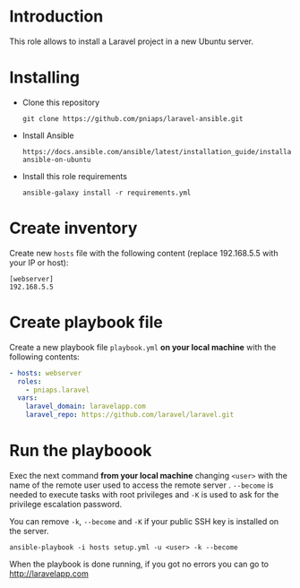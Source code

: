 # Introduction

This role allows to install a Laravel project in a new Ubuntu server.

# Installing

- Clone this repository

      git clone https://github.com/pniaps/laravel-ansible.git

- Install Ansible

      https://docs.ansible.com/ansible/latest/installation_guide/installation_distros.html#installing-ansible-on-ubuntu

- Install this role requirements

      ansible-galaxy install -r requirements.yml

# Create inventory

Create new `hosts` file with the following content (replace 192.168.5.5 with your IP or host):

```
[webserver]
192.168.5.5
```

# Create playbook file

Create a new playbook file `playbook.yml` **on your local machine** with the following contents:

```yaml
- hosts: webserver
  roles:
    - pniaps.laravel
  vars:
    laravel_domain: laravelapp.com
    laravel_repo: https://github.com/laravel/laravel.git
```

# Run the playboook

Exec the next command **from your local machine** changing ``<user>`` with the name of the remote user used to access the remote server
. ``--become`` is needed to execute tasks with root privileges and ``-K`` is used to ask for the privilege escalation password.

You can remove `-k`, `--become` and `-K` if your public SSH key is installed on the server.

````shell
ansible-playbook -i hosts setup.yml -u <user> -k --become
````

When the playbook is done running, if you got no errors you can go to http://laravelapp.com
